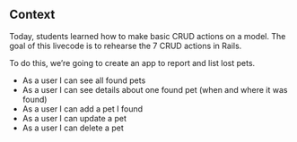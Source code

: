## Context

Today, students learned how to make basic CRUD actions on a model. The goal of this livecode is to rehearse the 7 CRUD actions in Rails.

To do this, we’re going to create an app to report and list lost pets.

- As a user I can see all found pets
- As a user I can see details about one found pet (when and where it was found)
- As a user I can add a pet I found
- As a user I can update a pet
- As a user I can delete a pet
